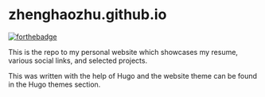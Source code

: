 # zhenghaozhu.github.io

[![forthebadge](https://forthebadge.com/images/badges/built-with-love.svg)](https://forthebadge.com)

This is the repo to my personal website which showcases my resume, various social links, and selected projects.

This was written with the help of Hugo and the website theme can be found in the Hugo themes section. 
